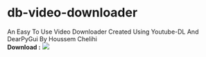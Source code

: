 # db-video-downloader
An Easy To Use Video Downloader
Created  Using Youtube-DL And DearPyGui
By Houssem Chelihi
<br>
<b>Download :</b>
[![](https://s18955.pcdn.co/wp-content/uploads/2018/02/github.png)](https://github.com/user/repository/subscription)
